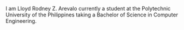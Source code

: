 I am Lloyd Rodney Z. Arevalo 
currently a student at the Polytechnic University of the Philippines 
taking a Bachelor of Science in Computer Engineering.



<!---
RodneyGG/RodneyGG is a ✨ special ✨ repository because its `README.md` (this file) appears on your GitHub profile.
You can click the Preview link to take a look at your changes.
--->
